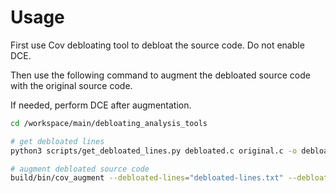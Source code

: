 # Usage
First use Cov debloating tool to debloat the source code. Do not enable DCE.

Then use the following command to augment the debloated source code with the original source code.

If needed, perform DCE after augmentation.

```bash
cd /workspace/main/debloating_analysis_tools

# get debloated lines
python3 scripts/get_debloated_lines.py debloated.c original.c -o debloated-lines.txt

# augment debloated source code
build/bin/cov_augment --debloated-lines="debloated-lines.txt" --debloated-src="debloated.c" "original.c" --
```
